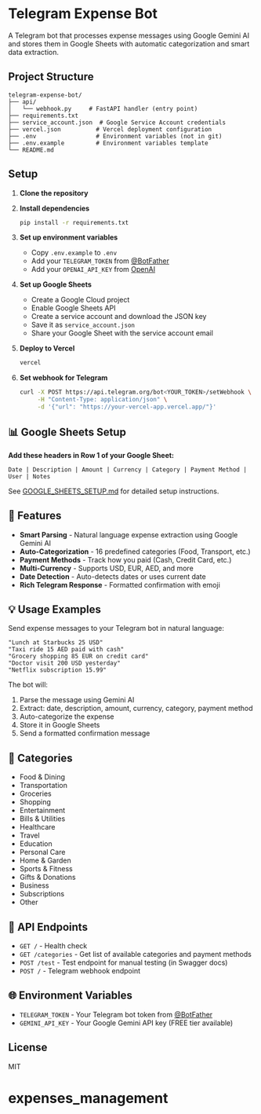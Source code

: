 # Telegram Expense Bot

A Telegram bot that processes expense messages using Google Gemini AI and stores them in Google Sheets with automatic categorization and smart data extraction.

## Project Structure

```
telegram-expense-bot/
├── api/
│   └── webhook.py     # FastAPI handler (entry point)
├── requirements.txt
├── service_account.json  # Google Service Account credentials
├── vercel.json          # Vercel deployment configuration
├── .env                 # Environment variables (not in git)
├── .env.example         # Environment variables template
└── README.md
```

## Setup

1. **Clone the repository**

2. **Install dependencies**
   ```bash
   pip install -r requirements.txt
   ```

3. **Set up environment variables**
   - Copy `.env.example` to `.env`
   - Add your `TELEGRAM_TOKEN` from [@BotFather](https://t.me/botfather)
   - Add your `OPENAI_API_KEY` from [OpenAI](https://platform.openai.com/api-keys)

4. **Set up Google Sheets**
   - Create a Google Cloud project
   - Enable Google Sheets API
   - Create a service account and download the JSON key
   - Save it as `service_account.json`
   - Share your Google Sheet with the service account email

5. **Deploy to Vercel**
   ```bash
   vercel
   ```

6. **Set webhook for Telegram**
   ```bash
   curl -X POST https://api.telegram.org/bot<YOUR_TOKEN>/setWebhook \
        -H "Content-Type: application/json" \
        -d '{"url": "https://your-vercel-app.vercel.app/"}'
   ```

## 📊 Google Sheets Setup

**Add these headers in Row 1 of your Google Sheet:**

```
Date | Description | Amount | Currency | Category | Payment Method | User | Notes
```

See [GOOGLE_SHEETS_SETUP.md](GOOGLE_SHEETS_SETUP.md) for detailed setup instructions.

## 🎯 Features

- **Smart Parsing** - Natural language expense extraction using Google Gemini AI
- **Auto-Categorization** - 16 predefined categories (Food, Transport, etc.)
- **Payment Methods** - Track how you paid (Cash, Credit Card, etc.)
- **Multi-Currency** - Supports USD, EUR, AED, and more
- **Date Detection** - Auto-detects dates or uses current date
- **Rich Telegram Response** - Formatted confirmation with emoji

## 💡 Usage Examples

Send expense messages to your Telegram bot in natural language:

```
"Lunch at Starbucks 25 USD"
"Taxi ride 15 AED paid with cash"
"Grocery shopping 85 EUR on credit card"
"Doctor visit 200 USD yesterday"
"Netflix subscription 15.99"
```

The bot will:
1. Parse the message using Gemini AI
2. Extract: date, description, amount, currency, category, payment method
3. Auto-categorize the expense
4. Store it in Google Sheets
5. Send a formatted confirmation message

## 📁 Categories

- Food & Dining
- Transportation
- Groceries
- Shopping
- Entertainment
- Bills & Utilities
- Healthcare
- Travel
- Education
- Personal Care
- Home & Garden
- Sports & Fitness
- Gifts & Donations
- Business
- Subscriptions
- Other

## 🔌 API Endpoints

- `GET /` - Health check
- `GET /categories` - Get list of available categories and payment methods
- `POST /test` - Test endpoint for manual testing (in Swagger docs)
- `POST /` - Telegram webhook endpoint

## 🌐 Environment Variables

- `TELEGRAM_TOKEN` - Your Telegram bot token from [@BotFather](https://t.me/botfather)
- `GEMINI_API_KEY` - Your Google Gemini API key (FREE tier available)

## License

MIT

# expenses_management
